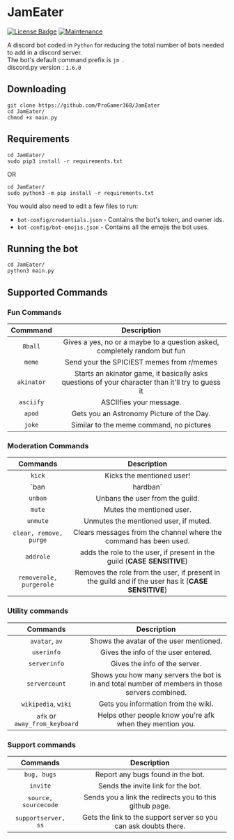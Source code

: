 # JamEater
[![License Badge](https://img.shields.io/badge/license-MIT-blue.svg)](LICENSE)
[![Maintenance](https://img.shields.io/badge/Maintained%3F-yes-green.svg)](CHANGELOG)

A discord bot coded in `Python` for reducing the total number of bots needed to add in a discord server.  
The bot's default command prefix is `jm `.  
discord.py version : `1.6.0`

## Downloading

```
git clone https://github.com/ProGamer368/JamEater
cd JamEater/
chmod +x main.py
```

## Requirements

```
cd JamEater/
sudo pip3 install -r requirements.txt
```
OR
```
cd JamEater/
sudo python3 -m pip install -r requirements.txt
```  

You would also need to edit a few files to run: 

- `bot-config/credentials.json` - Contains the bot's token, and owner ids.
- `bot-config/bot-emojis.json` - Contains all the emojis the bot uses.

## Running the bot

```
cd JamEater/
python3 main.py
```


## Supported Commands

### Fun Commands

|        Commmand         |                                 Description                                                       |
|:-----------------------:|:--------------------------------------------------------------------------------------------------:
| `8ball`                 | Gives a yes, no or a maybe to a question asked, completely random but fun                         |
| `meme`                  | Send your the SPICIEST memes from r/memes                                                         |
| `akinator`              | Starts an akinator game, it basically asks questions of your character than it'll try to guess it |
| `asciify`               | ASCIIfies your message.                                                                           |
| `apod`                  | Gets you an Astronomy Picture of the Day.                                                         |
| `joke`                  | Similar to the meme command, no pictures                                                          |



### Moderation Commands

|        Commands             |                                         Description                                                |
|:---------------------------:|:--------------------------------------------------------------------------------------------------:|
| `kick`                      | Kicks the mentioned user!                                                                          |
| `ban | hardban`             | Bans the mentioned userd!                                                                          |
| `unban`                     | Unbans the user from the guild.                                                                    |
| `mute`                      | Mutes the mentioned user.                                                                          |
| `unmute`                    | Unmutes the mentioned user, if muted.                                                              |
| `clear, remove, purge`      | Clears messages from the channel where the command has been used.                                  |
| `addrole`                   | adds the role to the user, if present in the guild (**CASE SENSITIVE**)                            |
| `removerole, purgerole`     | Removes the role from the user, if present in the guild and if the user has it (**CASE SENSITIVE**)|


### Utility commands

|            Commands               |                                          Description                                           |
|:---------------------------------:|:----------------------------------------------------------------------------------------------:|
| `avatar`,  `av`                   | Shows the avatar of the user mentioned.                                                        |
| `userinfo`                        | Gives the info of the user entered.                                                            |
| `serverinfo`                      | Gives the info of the server.                                                                  |
| `servercount`                     | Shows you how many servers the bot is in and total number of members in those servers combined.|
| `wikipedia`, `wiki`               | Gets you information from the wiki.                                                            |
| `afk` or `away_from_keyboard`     | Helps other people know you're afk when they mention you.                                      |



### Support commands

|       Commands        |                          Description                                  |
|:---------------------:|:---------------------------------------------------------------------:|
| `bug, bugs`           | Report any bugs found in the bot.                                     |
| `invite`              | Sends the invite link for the bot.                                    |
| `source, sourcecode`  | Sends you a link the redirects you to this github page.               |
| `supportserver, ss`   | Gets the link to the support server so you can ask doubts there.      |


